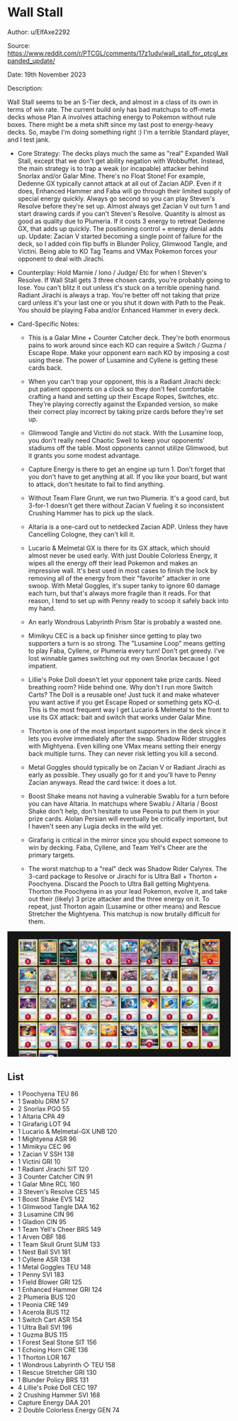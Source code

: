 # Wall Stall

Author: u/ElfAxe2292

Source: <https://www.reddit.com/r/PTCGL/comments/17z1udv/wall_stall_for_ptcgl_expanded_update/>

Date: 19th November 2023

Description:

Wall Stall seems to be an S-Tier deck, and almost in a class of its own in terms of win rate. The current build only has bad matchups to off-meta decks whose Plan A involves attaching energy to Pokemon without rule boxes. There might be a meta shift since my last post to energy-heavy decks. So, maybe I'm doing something right :) I'm a terrible Standard player, and I test jank.

* Core Strategy: The decks plays much the same as "real" Expanded Wall Stall, except that we don't get ability negation with Wobbuffet. Instead, the main strategy is to trap a weak (or incapable) attacker behind Snorlax and/or Galar Mine. There's no Float Stone! For example, Dedenne GX typically cannot attack at all out of Zacian ADP. Even if it does, Enhanced Hammer and Faba will go through their limited supply of special energy quickly. Always go second so you can play Steven's Resolve before they're set up. Almost always get Zacian V out turn 1 and start drawing cards if you can't Steven's Resolve. Quantity is almost as good as quality due to Plumeria. If it costs 3 energy to retreat Dedenne GX, that adds up quickly. The positioning control + energy denial adds up. Update: Zacian V started becoming a single point of failure for the deck, so I added coin flip buffs in Blunder Policy, Glimwood Tangle, and Victini. Being able to KO Tag Teams and VMax Pokemon forces your opponent to deal with Jirachi.

* Counterplay: Hold Marnie / Iono / Judge/ Etc for when I Steven's Resolve. If Wall Stall gets 3 three chosen cards, you're probably going to lose. You can't blitz it out unless it's stuck on a terrible opening hand. Radiant Jirachi is always a trap. You're better off not taking that prize card unless it's your last one or you shut it down with Path to the Peak. You should be playing Faba and/or Enhanced Hammer in every deck.

* Card-Specific Notes:
  * This is a Galar Mine + Counter Catcher deck. They're both enormous pains to work around since each KO can require a Switch / Guzma / Escape Rope. Make your opponent earn each KO by imposing a cost using these. The power of Lusamine and Cyllene is getting these cards back.

  * When you can't trap your opponent, this is a Radiant Jirachi deck: put patient opponents on a clock so they don't feel comfortable crafting a hand and setting up their Escape Ropes, Switches, etc. They're playing correctly against the Expanded version, so make their correct play incorrect by taking prize cards before they're set up.

  * Glimwood Tangle and Victini do not stack. With the Lusamine loop, you don't really need Chaotic Swell to keep your opponents' stadiums off the table. Most opponents cannot utilize Glimwood, but it grants you some modest advantage.

  * Capture Energy is there to get an engine up turn 1. Don't forget that you don't have to get anything at all. If you like your board, but want to attack, don't hesitate to fail to find anything.

  * Without Team Flare Grunt, we run two Plumeria. It's a good card, but 3-for-1 doesn't get there without Zacian V fueling it so inconsistent Crushing Hammer has to pick up the slack.

  * Altaria is a one-card out to netdecked Zacian ADP. Unless they have Cancelling Cologne, they can't kill it.

  * Lucario & Melmetal GX is there for its GX attack, which should almost never be used early. With just Double Colorless Energy, it wipes all the energy off their lead Pokemon and makes an impressive wall. It's best used in most cases to finish the lock by removing all of the energy from their "favorite" attacker in one swoop. With Metal Goggles, it's super tanky to ignore 60 damage each turn, but that's always more fragile than it reads. For that reason, I tend to set up with Penny ready to scoop it safely back into my hand.

  * An early Wondrous Labyrinth Prism Star is probably a wasted one.

  * Mimikyu CEC is a back up finisher since getting to play two supporters a turn is so strong. The "Lusamine Loop" means getting to play Faba, Cyllene, or Plumeria every turn! Don't get greedy. I've lost winnable games switching out my own Snorlax because I got impatient.

  * Lillie's Poke Doll doesn't let your opponent take prize cards. Need breathing room? Hide behind one. Why don't I run more Switch Carts? The Doll is a reusable one! Just tuck it and make whatever you want active if you get Escape Roped or something gets KO-d. This is the most frequent way I get Lucario & Melmetal to the front to use its GX attack: bait and switch that works under Galar Mine.

  * Thorton is one of the most important supporters in the deck since it lets you evolve immediately after the swap. Shadow Rider struggles with Mightyena. Even killing one VMax means setting their energy back multiple turns. They can never risk letting you kill a second.

  * Metal Goggles should typically be on Zacian V or Radiant Jirachi as early as possible. They usually go for it and you'll have to Penny Zacian anyways. Read the card twice: it does a lot.

  * Boost Shake means not having a vulnerable Swablu for a turn before you can have Altaria. In matchups where Swablu / Altaria / Boost Shake don't help, don't hesitate to use Peonia to put them in your prize cards. Alolan Persian will eventually be critically important, but I haven't seen any Lugia decks in the wild yet.

  * Girafarig is critical in the mirror since you should expect someone to win by decking. Faba, Cyllene, and Team Yell's Cheer are the primary targets.

  * The worst matchup to a "real" deck was Shadow Rider Calyrex. The 3-card package to Resolve or Jirachi for is Ultra Ball + Thorton + Poochyena. Discard the Pooch to Ultra Ball getting Mightyena. Thorton the Poochyena in as your lead Pokemon, evolve it, and take out their (likely) 3 prize attacker and the three energy on it. To repeat, just Thorton again (Lusamine or other means) and Rescue Stretcher the Mightyena. This matchup is now brutally difficult for them.

![decklist](../../images/PAR/Wall%20Stall/1-%20Wall%20Stall.png)

## List

* 1 Poochyena TEU 86
* 1 Swablu DRM 57
* 2 Snorlax PGO 55
* 1 Altaria CPA 49
* 1 Girafarig LOT 94
* 1 Lucario & Melmetal-GX UNB 120
* 1 Mightyena ASR 96
* 1 Mimikyu CEC 96
* 1 Zacian V SSH 138
* 1 Victini GRI 10
* 1 Radiant Jirachi SIT 120
* 3 Counter Catcher CIN 91
* 1 Galar Mine RCL 160
* 3 Steven's Resolve CES 145
* 1 Boost Shake EVS 142
* 1 Glimwood Tangle DAA 162
* 3 Lusamine CIN 96
* 1 Gladion CIN 95
* 1 Team Yell's Cheer BRS 149
* 1 Arven OBF 186
* 1 Team Skull Grunt SUM 133
* 1 Nest Ball SVI 181
* 1 Cyllene ASR 138
* 1 Metal Goggles TEU 148
* 1 Penny SVI 183
* 1 Field Blower GRI 125
* 1 Enhanced Hammer GRI 124
* 2 Plumeria BUS 120
* 1 Peonia CRE 149
* 1 Acerola BUS 112
* 1 Switch Cart ASR 154
* 1 Ultra Ball SVI 196
* 1 Guzma BUS 115
* 1 Forest Seal Stone SIT 156
* 1 Echoing Horn CRE 136
* 1 Thorton LOR 167
* 1 Wondrous Labyrinth ◇ TEU 158
* 1 Rescue Stretcher GRI 130
* 1 Blunder Policy BRS 131
* 4 Lillie's Poké Doll CEC 197
* 2 Crushing Hammer SVI 168
* Capture Energy DAA 201
* 2 Double Colorless Energy GEN 74
